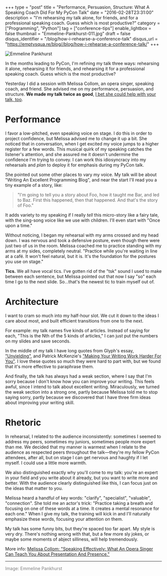 +++
type = "post"
title = "Performance, Persuasion, Structure: What A Speaking Coach Did For My PyCon Talk"
date = "2016-02-28T23:31:00"
description = "I'm rehearsing my talk alone, for friends, and for a professional speaking coach. Guess which is most productive?"
category = ["Programming", "Python"]
tag = ["conference-tips"]
enable_lightbox = false
thumbnail = "Emmeline-Pankhurst-011.jpg"
draft = false
disqus_identifier = "/blog/how-i-rehearse-a-conference-talk"
disqus_url = "https://emptysqua.re/blog//blog/how-i-rehearse-a-conference-talk/"
+++

<p><img alt="Emmeline Pankhurst" src="Emmeline-Pankhurst-011.jpg" /></p>
<p>In the months leading to PyCon, I'm refining my talk three ways: rehearsing it alone, rehearsing it for friends, and rehearsing it for a professional speaking coach. Guess which is the most productive?</p>
<p>Yesterday I did a session with Melissa Collom, an opera singer, speaking coach, and friend. She advised me on my performance, persuasion, and structure. <strong>We made my talk twice as good</strong>, <a href="http://melissacollom.com/coaching/">I bet she could help with your talk, too</a>.</p>
<h1 id="performance">Performance</h1>
<p>I favor a low-pitched, even speaking voice on stage. I do this in order to project confidence, but Melissa advised me to change it up a bit. She noticed that in conversation, when I get excited my voice jumps to a higher register for a few words. This musical quirk of my speaking catches the listener's attention, and she assured me it doesn't undermine the confidence I'm trying to convey. I can work this idiosyncracy into my rehearsals and <em>plan</em> to deploy it for emphasis during my PyCon talk.</p>
<p>She pointed out some other places to vary my voice. My talk will be about "Writing An Excellent Programming Blog", and near the start I'll read you a tiny example of a story, like:</p>
<blockquote>
<p>"I'm going to tell you a story about Foo, how it taught me Bar, and led to Baz. First this happened, then that happened. And that's the story of Foo."</p>
</blockquote>
<p>It adds variety to my speaking if I really <em>tell</em> this micro-story like a fairy tale, with the sing-song voice like we use with children. I'll even start with "Once upon a time."</p>
<p>Without noticing, I began my rehearsal with my arms crossed and my head down. I was nervous and took a defensive posture, even though there were just two of us in the room. Melissa coached me to practice standing with my arms at my sides, completely neutral. "Practice while you're waiting in line at a caf&eacute;. It won't feel natural, but it is. It's the foundation for the postures you use on stage."</p>
<p><strong>Tics.</strong> We all have vocal tics. I've gotten rid of the "tsk" sound I used to make between each sentence, but Melissa pointed out that now I say "so" each time I go to the next slide. So...that's the newest tic to train myself out of.</p>
<h1 id="architecture">Architecture</h1>
<p>I want to cram so much into my half-hour slot. We cut it down to the ideas I care about most, and built efficient transitions from one to the next.</p>
<p>For example: my talk names five kinds of articles. Instead of saying for each, "This is the Nth of the 5 kinds of articles," I can just put the numbers on my slides and save seconds.</p>
<p>In the middle of my talk I have long quotes from Glyph's essay, <a href="https://glyph.twistedmatrix.com/2014/02/unyielding.html">"Unyielding"</a>, and Patrick McKenzie's <a href="https://training.kalzumeus.com/newsletters/archive/content-marketing-strategy">"Making Your Writing Work Harder For You"</a>. I love these quotes so much they were hard to part with, but we found that it's more effective to paraphrase them.</p>
<p>And finally, the talk has always had a weak section, where I say that I'm sorry because I don't know how you can improve your writing. This feels awful, since I intend to talk about excellent writing. Miraculously, we turned the weak section into a strong one, partly because Melissa told me to stop saying sorry, partly because we discovered that I have three firm ideas about improving your writing skill.</p>
<h1 id="rhetoric">Rhetoric</h1>
<p>In rehearsal, I related to the audience inconsistently: sometimes I seemed to address my peers, sometimes my juniors, sometimes people more expert than me. We decided that my manner is warmest when I relate to the audience as respected peers throughout the talk&mdash;they're my fellow PyCon attendees, after all, but on stage I can get nervous and haughty if I let myself. I could use a little more warmth.</p>
<p>We also distinguished exactly why you'll come to my talk: you're an expert in your field and you write about it already, but you want to write more and better. With the audience clearly distinguished like this, I can focus just on the ideas that matter to you.</p>
<p>Melissa heard a handful of key words: "clarify", "specialist", "valuable", "connection". She told me an actor's trick: "Practice taking a breath and focusing on one of these words at a time. It creates a mental resonance for each one." When I give my talk, the training will kick in and I'll naturally emphasize these words, focusing your attention on them.</p>
<p>My talk has some funny bits, but they're spaced too far apart. My style is very dry. There's nothing wrong with that, but a few more sly jokes, or maybe some moments of abject silliness, will help tremendously.</p>
<p>More info: <a href="http://melissacollom.com/coaching/">Melissa Collom: "Speaking Effectively: What An Opera Singer Can Teach You About Presentation And Presence."</a></p>
<hr />
<p><span style="color: gray">Image: Emmeline Pankhurst</span></p>
